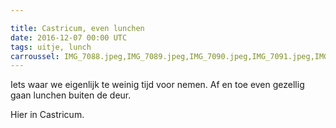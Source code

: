 ```yaml
---

title: Castricum, even lunchen
date: 2016-12-07 00:00 UTC
tags: uitje, lunch
carroussel: IMG_7088.jpeg,IMG_7089.jpeg,IMG_7090.jpeg,IMG_7091.jpeg,IMG_7092.jpeg
---
```

Iets waar we eigenlijk te weinig tijd voor nemen. Af en toe even gezellig gaan lunchen buiten de deur.

Hier in Castricum.



